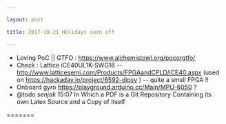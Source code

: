 ```yaml
---

layout: post

title: 2017-10-21 Holidays soon off

---
```



-   Loving PoC || GTFO : https://www.alchemistowl.org/pocorgtfo/
-   Check : Lattice iCE40UL1K-SWG16 --
    http://www.latticesemi.com/Products/FPGAandCPLD/iCE40.aspx (used on
    https://hackaday.io/project/6592-dipsy ) -- quite a small FPGA !!
-   Onboard gyro https://playground.arduino.cc/Main/MPU-6050 ?
-   @todo *senjak* 15:07 In Which a PDF is a Git Repository Containing
    its own Latex Source and a Copy of Itself

=======

